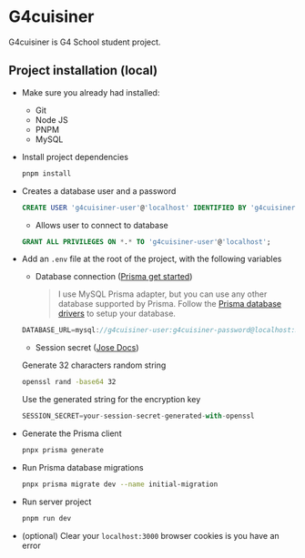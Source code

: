 # G4cuisiner

G4cuisiner is G4 School student project.

## Project installation (local)

- Make sure you already had installed:

  - Git
  - Node JS
  - PNPM
  - MySQL

- Install project dependencies

  ```bash
  pnpm install
  ```

- Creates a database user and a password

  ```sql
  CREATE USER 'g4cuisiner-user'@'localhost' IDENTIFIED BY 'g4cuisiner-password';
  ```

  - Allows user to connect to database

  ```sql
  GRANT ALL PRIVILEGES ON *.* TO 'g4cuisiner-user'@'localhost';
  ```

- Add an `.env` file at the root of the project, with the following variables

  - Database connection ([Prisma get started](https://www.prisma.io/docs/get-started/setup-prisma/start-from-scratch/relational-databases/mysql-mysql-ts))
    > I use MySQL Prisma adapter, but you can use any other database supported by Prisma. Follow the [Prisma database drivers](https://www.prisma.io/docs/orm/overview/databases/database-drivers) to setup your database.

  ```js
  DATABASE_URL=mysql://g4cuisiner-user:g4cuisiner-password@localhost:3306/g4cuisiner-db
  ```

  - Session secret ([Jose Docs](https://github.com/panva/jose))

  Generate 32 characters random string

  ```bash
  openssl rand -base64 32
  ```

  Use the generated string for the encryption key

  ```js
  SESSION_SECRET=your-session-secret-generated-with-openssl
  ```

  <!-- - Resend API config ([Resend Docs](https://resend.com/docs/dashboard/api-keys/introduction))

  ```js
  RESEND_API_KEY=your-resend-api-key-generated-with-resend-dashboard
  ```

  - Other necessary variables
    `Copy/paste` theses parameters into your `.env` file

  ```js
  RESEND_DOMAIN=https://domain.com
  RESEND_EMAIL=hello@domain.com
  ``` -->

- Generate the Prisma client

  ```bash
  pnpx prisma generate
  ```

- Run Prisma database migrations

  ```bash
  pnpx prisma migrate dev --name initial-migration
  ```

- Run server project

   ```bash
   pnpm run dev
   ```

- (optional) Clear your `localhost:3000` browser cookies is you have an error